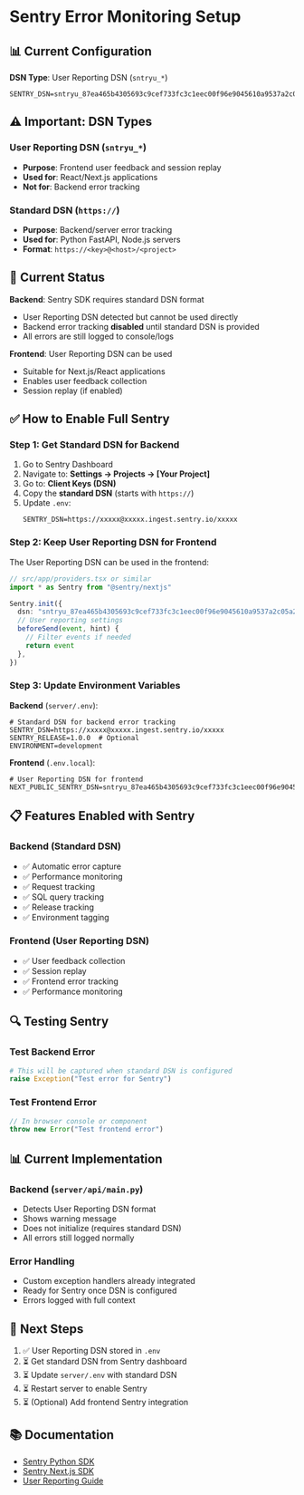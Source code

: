 # Sentry Error Monitoring Setup

## 📊 Current Configuration

**DSN Type**: User Reporting DSN (`sntryu_*`)
```
SENTRY_DSN=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
```

## ⚠️ Important: DSN Types

### User Reporting DSN (`sntryu_*`)
- **Purpose**: Frontend user feedback and session replay
- **Used for**: React/Next.js applications
- **Not for**: Backend error tracking

### Standard DSN (`https://`)
- **Purpose**: Backend/server error tracking
- **Used for**: Python FastAPI, Node.js servers
- **Format**: `https://<key>@<host>/<project>`

## 🔧 Current Status

**Backend**: Sentry SDK requires standard DSN format
- User Reporting DSN detected but cannot be used directly
- Backend error tracking **disabled** until standard DSN is provided
- All errors are still logged to console/logs

**Frontend**: User Reporting DSN can be used
- Suitable for Next.js/React applications
- Enables user feedback collection
- Session replay (if enabled)

## ✅ How to Enable Full Sentry

### Step 1: Get Standard DSN for Backend

1. Go to Sentry Dashboard
2. Navigate to: **Settings → Projects → [Your Project]**
3. Go to: **Client Keys (DSN)**
4. Copy the **standard DSN** (starts with `https://`)
5. Update `.env`:
   ```
   SENTRY_DSN=https://xxxxx@xxxxx.ingest.sentry.io/xxxxx
   ```

### Step 2: Keep User Reporting DSN for Frontend

The User Reporting DSN can be used in the frontend:

```typescript
// src/app/providers.tsx or similar
import * as Sentry from "@sentry/nextjs"

Sentry.init({
  dsn: "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",
  // User reporting settings
  beforeSend(event, hint) {
    // Filter events if needed
    return event
  },
})
```

### Step 3: Update Environment Variables

**Backend** (`server/.env`):
```env
# Standard DSN for backend error tracking
SENTRY_DSN=https://xxxxx@xxxxx.ingest.sentry.io/xxxxx
SENTRY_RELEASE=1.0.0  # Optional
ENVIRONMENT=development
```

**Frontend** (`.env.local`):
```env
# User Reporting DSN for frontend
NEXT_PUBLIC_SENTRY_DSN=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
```

## 📋 Features Enabled with Sentry

### Backend (Standard DSN)
- ✅ Automatic error capture
- ✅ Performance monitoring
- ✅ Request tracking
- ✅ SQL query tracking
- ✅ Release tracking
- ✅ Environment tagging

### Frontend (User Reporting DSN)
- ✅ User feedback collection
- ✅ Session replay
- ✅ Frontend error tracking
- ✅ Performance monitoring

## 🔍 Testing Sentry

### Test Backend Error
```python
# This will be captured when standard DSN is configured
raise Exception("Test error for Sentry")
```

### Test Frontend Error
```typescript
// In browser console or component
throw new Error("Test frontend error")
```

## 📊 Current Implementation

### Backend (`server/api/main.py`)
- Detects User Reporting DSN format
- Shows warning message
- Does not initialize (requires standard DSN)
- All errors still logged normally

### Error Handling
- Custom exception handlers already integrated
- Ready for Sentry once DSN is configured
- Errors logged with full context

## 🚀 Next Steps

1. ✅ User Reporting DSN stored in `.env`
2. ⏳ Get standard DSN from Sentry dashboard
3. ⏳ Update `server/.env` with standard DSN
4. ⏳ Restart server to enable Sentry
5. ⏳ (Optional) Add frontend Sentry integration

## 📚 Documentation

- [Sentry Python SDK](https://docs.sentry.io/platforms/python/)
- [Sentry Next.js SDK](https://docs.sentry.io/platforms/javascript/guides/nextjs/)
- [User Reporting Guide](https://docs.sentry.io/platforms/javascript/user-feedback/)

